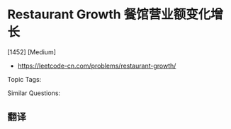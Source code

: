 # Restaurant Growth 餐馆营业额变化增长

[1452] [Medium]

- https://leetcode-cn.com/problems/restaurant-growth/

Topic Tags:

Similar Questions:

## 翻译
